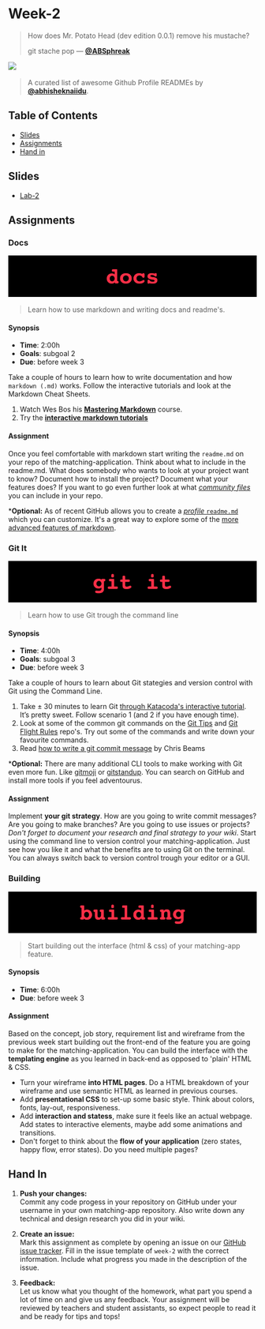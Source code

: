 # Week-2

> How does Mr. Potato Head (dev edition 0.0.1) remove his mustache?
>
> git stache pop
> — [**@ABSphreak**][quote-author]

[![][inspiration-cover]][inspiration-link]

> A curated list of awesome Github Profile READMEs by [**@abhisheknaiidu**][inspiration-author].

## Table of Contents

* [Slides](#slides)
* [Assignments](#assignments)
* [Hand in](#hand-in)

## Slides
* [Lab-2][lab2]

## Assignments

### Docs

![Docs Banner](assets/banners/banner-docs.jpg)

> Learn how to use markdown and writing docs and readme's.

#### Synopsis

*  **Time**: 2:00h
*  **Goals**: subgoal 2
*  **Due**: before week 3

Take a couple of hours to learn how to write documentation and how `markdown (.md)` works. Follow the interactive tutorials and look at the Markdown Cheat Sheets.

1. Watch Wes Bos his [**Mastering Markdown**][markdown] course.
2. Try the [**interactive markdown tutorials**](interactive)

#### Assignment

Once you feel comfortable with markdown start writing the `readme.md` on your repo of the matching-application. Think about what to include in the readme.md. What does somebody who wants to look at your project want to know? Document how to install the project? Document what your features does? If you want to go even further look at what [_community files_][community] you can include in your repo.

***Optional:** As of recent GitHub allows you to create a [_profile_ `readme.md`][profile] which you can customize. It's a great way to explore some of the [more advanced features of markdown](advanced).

### Git It

![Git Banner](assets/banners/banner-git.jpg)

> Learn how to use Git trough the command line

#### Synopsis

*  **Time**: 4:00h
*  **Goals**: subgoal 3
*  **Due**: before week 3

Take a couple of hours to learn about Git stategies and version control with Git using the Command Line.

1. Take ± 30 minutes to learn Git [through Katacoda's interactive tutorial][katacoda]. It’s pretty sweet. Follow scenario 1 (and 2 if you have enough time).
2. Look at some of the common git commands on the [Git Tips][tips] and [Git Flight Rules][flight] repo's. Try out some of the commands and write down your favourite commands.
3. Read [how to write a git commit message][message] by Chris Beams

***Optional:** There are many additional CLI tools to make working with Git even more fun. Like [gitmoji][emoji] or [gitstandup][standup]. You can search on GitHub and install more tools if you feel adventourus.

#### Assignment

Implement **your git strategy**. How are you going to write commit messages? Are you going to make branches? Are you going to use issues or projects? _Don't forget to document your research and final strategy to your wiki_. Start using the command line to version control your matching-application. Just see how you like it and what the benefits are to using Git on the terminal. You can always switch back to version control trough your editor or a GUI.


### Building
![Building Banner](assets/banners/banner-building.jpg)

> Start building out the interface (html & css) of your matching-app feature.

#### Synopsis

*  **Time**: 6:00h
*  **Due**: before week 3

#### Assignment

Based on the concept, job story, requirement list and wireframe from the previous week start building out the front-end of the feature you are going to make for the matching-application. You can build the interface with the **templating engine** as you learned in back-end as opposed to 'plain' HTML & CSS.

* Turn your wireframe **into HTML pages**. Do a HTML breakdown of your wireframe and use semantic HTML as learned in previous courses.
* Add **presentational CSS** to set-up some basic style. Think about colors, fonts, lay-out, responsiveness. 
* Add **interaction and statess**, make sure it feels like an actual webpage. Add states to interactive elements, maybe add some animations and transitions.
* Don't forget to think about the **flow of your application** (zero states, happy flow, error states). Do you need multiple pages?

## Hand In

1. **Push your changes:**  
Commit any code progess in your repository on GitHub under your username in your own matching-app repository. Also write down any technical and design research you did in your wiki.

1. **Create an issue:**  
Mark this assignment as complete by opening an issue on our [GitHub issue tracker][issues]. Fill in the issue template of `week-2` with the correct information. Include what progress you made in the description of the issue.

3. **Feedback:**  
Let us know what you thought of the homework, what part you spend a lot of time on and give us any feedback. Your assignment will be reviewed by teachers and student assistants, so expect people to read it and be ready for tips and tops!

[inspiration-cover]: assets/covers/profile.png
[inspiration-link]: https://github.com/abhisheknaiidu/awesome-github-profile-readme
[inspiration-author]: https://github.com/abhisheknaiidu
[quote-author]: https://github.com/ABSphreak

[issues]: https://github.com/cmda-bt/pt-course-20-21/issues/new/choose
[lab2]: /slides/pt_20-21_lab-2.pdf

[markdown]: https://www.youtube.com/watch?v=Je5w18nn-e8&list=PLu8EoSxDXHP7v7K5nZSMo9XWidbJ_Bns3
[community]: https://opensource.guide/code-of-conduct/
[interactive]: https://www.markdowntutorial.com/
[katacoda]: https://www.katacoda.com/courses/git
[tips]: https://github.com/git-tips/tips
[flight]: https://github.com/k88hudson/git-flight-rules/
[message]: https://chris.beams.io/posts/git-commit/
[emoji]: https://gitmoji.dev
[standup]: https://github.com/kamranahmedse/git-standup
[profile]: https://docs.github.com/en/github/setting-up-and-managing-your-github-profile/managing-your-profile-readme
[advanced]: https://github.com/abhisheknaiidu/awesome-github-profile-readme
